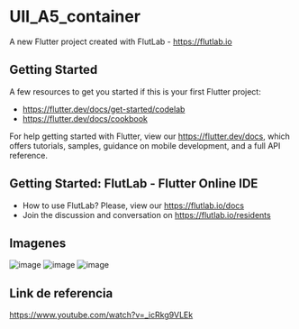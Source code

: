 # UII_A5_container

A new Flutter project created with FlutLab - https://flutlab.io

## Getting Started

A few resources to get you started if this is your first Flutter project:

- https://flutter.dev/docs/get-started/codelab
- https://flutter.dev/docs/cookbook

For help getting started with Flutter, view our
https://flutter.dev/docs, which offers tutorials,
samples, guidance on mobile development, and a full API reference.

## Getting Started: FlutLab - Flutter Online IDE

- How to use FlutLab? Please, view our https://flutlab.io/docs
- Join the discussion and conversation on https://flutlab.io/residents

## Imagenes

![image](https://github.com/hernandez5i/UII-A5-container/assets/144732360/df75e0a3-3c8b-470e-9723-70f8cfbcf3e0)
![image](https://github.com/hernandez5i/UII-A5-container/assets/144732360/256ab6ba-9fdf-45ef-91ec-bb8d9c2f41b8)
![image](https://github.com/hernandez5i/UII-A5-container/assets/144732360/cc482325-3ffb-48dc-a3df-3d98e6b21400)


## Link de referencia
https://www.youtube.com/watch?v=_icRkg9VLEk


